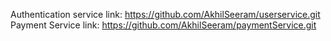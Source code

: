 Authentication service link: https://github.com/AkhilSeeram/userservice.git <br />
Payment Service link: https://github.com/AkhilSeeram/paymentService.git <br />


